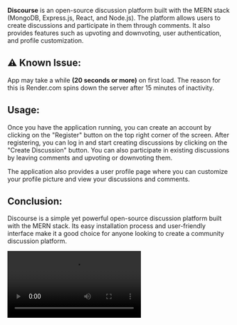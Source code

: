 **Discourse** is an open-source discussion platform built with the MERN stack (MongoDB, Express.js, React, and Node.js). The platform allows users to create discussions and participate in them through comments. It also provides features such as upvoting and downvoting, user authentication, and profile customization.

## :warning: Known Issue: 
App may take a while **(20 seconds or more)** on first load. The reason for this is Render.com spins down the server after 15 minutes of inactivity. 



## Usage:

Once you have the application running, you can create an account by clicking on the "Register" button on the top right corner of the screen. After registering, you can log in and start creating discussions by clicking on the "Create Discussion" button. You can also participate in existing discussions by leaving comments and upvoting or downvoting them.

The application also provides a user profile page where you can customize your profile picture and view your discussions and comments.

## Conclusion:

Discourse is a simple yet powerful open-source discussion platform built with the MERN stack. Its easy installation process and user-friendly interface make it a good choice for anyone looking to create a community discussion platform.


<video controls src="https://github.com/jatinkumar-me/Discourse/assets/85551434/648f6869-6a6e-49ea-bfcd-155f10cad91b" />
